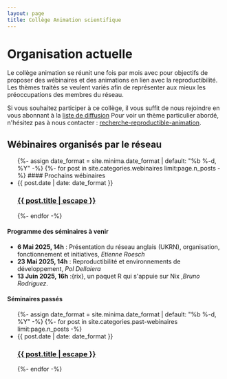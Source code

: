 ```yaml
---
layout: page
title: Collège Animation scientifique
---
```


# Organisation actuelle
Le collège animation se réunit une fois par mois avec pour objectifs de proposer des wébinaires et des animations
en lien avec la reproductibilité.
Les thèmes traités se veulent variés afin de représenter aux mieux les préoccupations des membres du réseau.

Si vous souhaitez participer à ce collège, il vous suffit de nous rejoindre en vous abonnant à la [liste de diffusion](https://groupes.renater.fr/sympa/info/recherche-reproductible-animation)
Pour voir un thème particulier abordé, n'hésitez pas à nous contacter :  [recherche-reproductible-animation](mailto:recherche-reproductible-animation@groupes.renater.fr).

## Wébinaires organisés par le réseau

<ul class="post-list">
 {%- assign date_format = site.minima.date_format | default: "%b %-d, %Y" -%}
   {%- for post in site.categories.webinaires limit:page.n_posts -%}
   #### Prochains wébinaires
    <li>
      <span class="post-meta">{{ post.date | date: date_format }}</span>
      <h3>
        <a class="post-link" href="{{ post.url | relative_url }}">
          {{ post.title | escape }}
        </a>
      </h3>
    </li>
 {%- endfor -%}
</ul>

#### Programme des séminaires à venir
* **6 Mai 2025, 14h** : Présentation du réseau anglais (UKRN), organisation, fonctionnement et initiatives, *Etienne Roesch*
* **23 Mai 2025, 14h** : Reproductibilité et environnements de développement, *Pol Dellaiera*
* **13 Juin 2025, 16h** :{rix}, un paquet R qui s'appuie sur Nix ,*Bruno Rodriguez*.


#### Séminaires passés
<ul class="post-list">
 {%- assign date_format = site.minima.date_format | default: "%b %-d, %Y" -%}
   {%- for post in site.categories.past-webinaires limit:page.n_posts -%}
    <li>
      <span class="post-meta">{{ post.date | date: date_format }}</span>
      <h3>
        <a class="post-link" href="{{ post.url | relative_url }}">
          {{ post.title | escape }}
        </a>
      </h3>
    </li>
 {%- endfor -%}
</ul>
